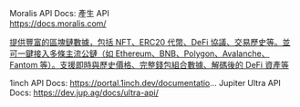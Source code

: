 Moralis API Docs: 產生 API  
https://docs.moralis.com/

[提供豐富的區塊鏈數據，包括 NFT、ERC20 代幣、DeFi 協議、交易歷史等。並可一鍵接入多條主流公鏈（如 Ethereum、BNB、Polygon、Avalanche、Fantom 等）。支援即時與歷史價格、完整錢包組合數據、解碼後的 DeFi 資產等](https://developers.moralis.com/)

1inch API Docs: https://portal.1inch.dev/documentatio...
Jupiter Ultra API Docs: https://dev.jup.ag/docs/ultra-api/
